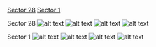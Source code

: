 [Sector 28](#sector28)
[Sector 1](#sector1)

<a name = "sector28"></a>
Sector 28
![alt text](/images/HATS-14_Sector_28/HATS-14_Sector_28_a_TimeSeries.png)
![alt text](/images/HATS-14_Sector_28/HATS-14_Sector_28_b_FoldedLightCurve.png)
![alt text](/images/HATS-14_Sector_28/HATS-14_Sector_28_b_IndividualTransitsWithFit.png)
![alt text](/images/HATS-14_Sector_28/HATS-14_Sector_28_c_TimingResiduals.png)

<a name = "sector1"></a>
Sector 1
![alt text](/images/HATS-14_Sector_1/HATS-14_Sector_1_a_TimeSeries.png)
![alt text](/images/HATS-14_Sector_1/HATS-14_Sector_1_b_FoldedLightCurve.png)
![alt text](/images/HATS-14_Sector_1/HATS-14_Sector_1_b_IndividualTransitsWithFit.png)
![alt text](/images/HATS-14_Sector_1/HATS-14_Sector_1_c_TimingResiduals.png)

